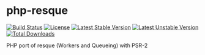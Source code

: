 # php-resque
[![Build Status](https://travis-ci.org/CraryPrimitiveMan/php-resque.png?branch=master)](https://travis-ci.org/CraryPrimitiveMan/php-resque)
[![License](https://img.shields.io/packagist/l/CraryPrimitiveMan/php-resque.svg)](https://github.com/CraryPrimitiveMan/php-resque/blob/master/LICENSE)
[![Latest Stable Version](https://poser.pugx.org/craryprimitiveman/php-resque/version)](https://packagist.org/packages/craryprimitiveman/php-resque)
[![Latest Unstable Version](https://poser.pugx.org/craryprimitiveman/php-resque/v/unstable)](//packagist.org/packages/craryprimitiveman/php-resque)
[![Total Downloads](https://poser.pugx.org/craryprimitiveman/php-resque/downloads)](https://packagist.org/packages/craryprimitiveman/php-resque)

PHP port of resque (Workers and Queueing) with PSR-2

